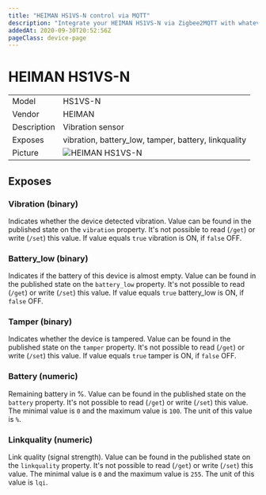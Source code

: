 ```yaml
---
title: "HEIMAN HS1VS-N control via MQTT"
description: "Integrate your HEIMAN HS1VS-N via Zigbee2MQTT with whatever smart home infrastructure you are using without the vendors bridge or gateway."
addedAt: 2020-09-30T20:52:56Z
pageClass: device-page
---
```


<!-- !!!! -->
<!-- ATTENTION: This file is auto-generated through docgen! -->
<!-- You can only edit the "Notes"-Section between the two comment lines "Notes BEGIN" and "Notes END". -->
<!-- Do not use h1 or h2 heading within "## Notes"-Section. -->
<!-- !!!! -->

# HEIMAN HS1VS-N

|     |     |
|-----|-----|
| Model | HS1VS-N  |
| Vendor  | HEIMAN  |
| Description | Vibration sensor |
| Exposes | vibration, battery_low, tamper, battery, linkquality |
| Picture | ![HEIMAN HS1VS-N](https://www.zigbee2mqtt.io/images/devices/HS1VS-N.jpg) |


<!-- Notes BEGIN: You can edit here. Add "## Notes" headline if not already present. -->



<!-- Notes END: Do not edit below this line -->

## Exposes

### Vibration (binary)
Indicates whether the device detected vibration.
Value can be found in the published state on the `vibration` property.
It's not possible to read (`/get`) or write (`/set`) this value.
If value equals `true` vibration is ON, if `false` OFF.

### Battery_low (binary)
Indicates if the battery of this device is almost empty.
Value can be found in the published state on the `battery_low` property.
It's not possible to read (`/get`) or write (`/set`) this value.
If value equals `true` battery_low is ON, if `false` OFF.

### Tamper (binary)
Indicates whether the device is tampered.
Value can be found in the published state on the `tamper` property.
It's not possible to read (`/get`) or write (`/set`) this value.
If value equals `true` tamper is ON, if `false` OFF.

### Battery (numeric)
Remaining battery in %.
Value can be found in the published state on the `battery` property.
It's not possible to read (`/get`) or write (`/set`) this value.
The minimal value is `0` and the maximum value is `100`.
The unit of this value is `%`.

### Linkquality (numeric)
Link quality (signal strength).
Value can be found in the published state on the `linkquality` property.
It's not possible to read (`/get`) or write (`/set`) this value.
The minimal value is `0` and the maximum value is `255`.
The unit of this value is `lqi`.


